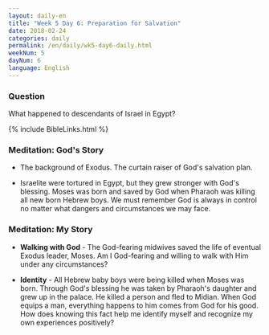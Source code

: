 ```yaml
---
layout: daily-en
title: "Week 5 Day 6: Preparation for Salvation"
date: 2018-02-24
categories: daily
permalink: /en/daily/wk5-day6-daily.html
weekNum: 5
dayNum: 6
language: English
---
```


### Question     
What happened to descendants of Israel in Egypt?

{% include BibleLinks.html %} 

### Meditation: God's Story   
+ The background of Exodus. The curtain raiser of God's salvation plan. 

+ Israelite were tortured in Egypt, but they grew stronger with God's blessing. Moses was born and saved by God when Pharaoh was killing all new born Hebrew boys. We must remember God is always in control no matter what dangers and circumstances we may face.  

### Meditation: My Story   
+ **Walking with God** - The God-fearing midwives saved the life of eventual Exodus leader, Moses. Am I God-fearing and willing to walk with Him under any circumstances? 

+ **Identity** - All Hebrew baby boys were being killed when Moses was born. Through God's blessing he was taken by Pharaoh's daughter and grew up in the palace. He killed a person and fled to Midian. When God equips a man, everything happens to him comes from God for his good. How does knowing this fact help me identify myself and recognize my own experiences positively?  
